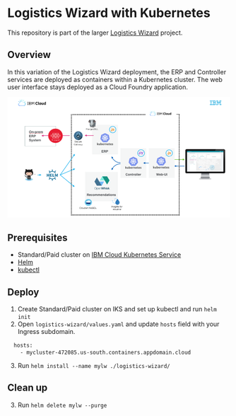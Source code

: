 # Logistics Wizard with Kubernetes

This repository is part of the larger [Logistics Wizard](https://github.com/IBM-Cloud/logistics-wizard) project.

## Overview

In this variation of the Logistics Wizard deployment, the ERP and Controller services are deployed as containers within a Kubernetes cluster. The web user interface stays deployed as a Cloud Foundry application.

   ![Architecture Diagram](./lw_kube_architecture.png)

## Prerequisites

- Standard/Paid cluster on [IBM Cloud Kubernetes Service](https://console.bluemix.net/containers-kubernetes/catalog/cluster)
- [Helm](https://docs.helm.sh/using_helm/)
- [kubectl](https://kubernetes.io/docs/tasks/tools/install-kubectl/)

## Deploy

1. Create Standard/Paid cluster on IKS and set up kubectl and run `helm init`
2. Open `logistics-wizard/values.yaml` and update `hosts` field with your Ingress subdomain.
```
  hosts:
    - mycluster-472085.us-south.containers.appdomain.cloud
```
3. Run `helm install --name mylw ./logistics-wizard/`

## Clean up

3. Run `helm delete mylw --purge`

